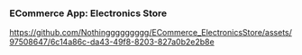 ### ECommerce App: Electronics Store 
https://github.com/Nothinggggggggg/ECommerce_ElectronicsStore/assets/97508647/6c14a86c-da43-49f8-8203-827a0b2e2b8e

